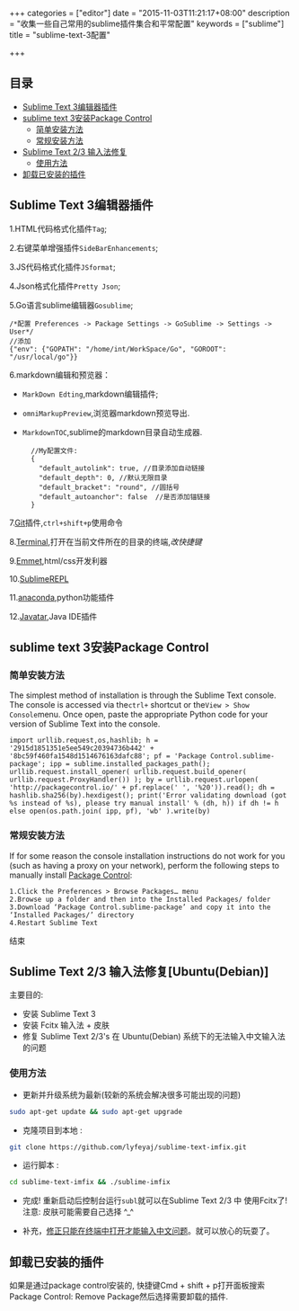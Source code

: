 +++
categories = ["editor"]
date = "2015-11-03T11:21:17+08:00"
description = "收集一些自己常用的sublime插件集合和平常配置"
keywords = ["sublime"]
title = "sublime-text-3配置"

+++
## 目录
<!-- MarkdownTOC -->

- [Sublime Text 3编辑器插件](#sublime-text-3编辑器插件)
- [sublime text 3安装Package Control](#sublime-text-3安装package-control)
  - [简单安装方法](#简单安装方法)
  - [常规安装方法](#常规安装方法)
- [Sublime Text 2/3 输入法修复](#Ubuntu(Debian))
  - [使用方法](#使用方法)
- [卸载已安装的插件](#卸载已安装的插件)

<!-- /MarkdownTOC -->

## Sublime Text 3编辑器插件

1.HTML代码格式化插件`Tag`;

2.右键菜单增强插件`SideBarEnhancements`;

3.JS代码格式化插件`JSformat`;

4.Json格式化插件`Pretty Json`;

5.Go语言sublime编辑器`Gosublime`;
```
/*配置 Preferences -> Package Settings -> GoSublime -> Settings -> User*/
//添加
{"env": {"GOPATH": "/home/int/WorkSpace/Go", "GOROOT": "/usr/local/go"}}
```

6.markdown编辑和预览器：  

+ `MarkDown Edting`,markdown编辑插件;  
+ `omniMarkupPreview`,浏览器markdown预览导出.
+ `MarkdownTOC`,sublime的markdown目录自动生成器.

        //My配置文件:
        {
          "default_autolink": true, //目录添加自动链接
          "default_depth": 0, //默认无限目录
          "default_bracket": "round", //圆括号
          "default_autoanchor": false  //是否添加锚链接
        }

7.[Git](https://github.com/kemayo/sublime-text-git)插件,`ctrl+shift+p`使用命令

8.[Terminal](https://github.com/wbond/sublime_terminal),打开在当前文件所在的目录的终端,*改快捷键*

9.[Emmet](http://emmet.io/),html/css开发利器

10.[SublimeREPL](https://github.com/wuub/SublimeREPL)

11.[anaconda](https://github.com/DamnWidget/anaconda),python功能插件

12.[Javatar](https://javatar.readthedocs.org/),Java IDE插件

## sublime text 3安装Package Control

### 简单安装方法

The simplest method of installation is through the Sublime Text console. The console is accessed via the`ctrl+` shortcut or the`View > Show Console`menu. Once open, paste the appropriate Python code for your version of Sublime Text into the console.
```
import urllib.request,os,hashlib; h = '2915d1851351e5ee549c20394736b442' + '8bc59f460fa1548d1514676163dafc88'; pf = 'Package Control.sublime-package'; ipp = sublime.installed_packages_path(); urllib.request.install_opener( urllib.request.build_opener( urllib.request.ProxyHandler()) ); by = urllib.request.urlopen( 'http://packagecontrol.io/' + pf.replace(' ', '%20')).read(); dh = hashlib.sha256(by).hexdigest(); print('Error validating download (got %s instead of %s), please try manual install' % (dh, h)) if dh != h else open(os.path.join( ipp, pf), 'wb' ).write(by)
```
### 常规安装方法

If for some reason the console installation instructions do not work for you (such as having a proxy on your network), perform the following steps to manually install [Package Control](https://packagecontrol.io/Package%20Control.sublime-package):
```
1.Click the Preferences > Browse Packages… menu
2.Browse up a folder and then into the Installed Packages/ folder
3.Download ‘Package Control.sublime-package’ and copy it into the ‘Installed Packages/’ directory
4.Restart Sublime Text
```
结束  

## Sublime Text 2/3 输入法修复[Ubuntu(Debian)]

主要目的:

+ 安装 Sublime Text 3
+ 安装 Fcitx 输入法 + 皮肤
+ 修复 Sublime Text 2/3's 在 Ubuntu(Debian) 系统下的无法输入中文输入法的问题

### 使用方法

+ 更新并升级系统为最新(较新的系统会解决很多可能出现的问题)

```bash
sudo apt-get update && sudo apt-get upgrade
```

+ 克隆项目到本地 : 

```bash
git clone https://github.com/lyfeyaj/sublime-text-imfix.git
```

+ 运行脚本 : 

```bash
cd sublime-text-imfix && ./sublime-imfix
```

+ 完成! 重新启动后控制台运行`subl`就可以在Sublime Text 2/3 中 使用Fcitx了! 注意: 皮肤可能需要自己选择 ^_^

+ 补充，[修正只能在终端中打开才能输入中文问题](https://github.com/lyfeyaj/sublime-text-imfix/issues/10)。就可以放心的玩耍了。

## 卸载已安装的插件

如果是通过package control安装的, 快捷键Cmd + shift + p打开面板搜索Package Control: Remove Package然后选择需要卸载的插件.
